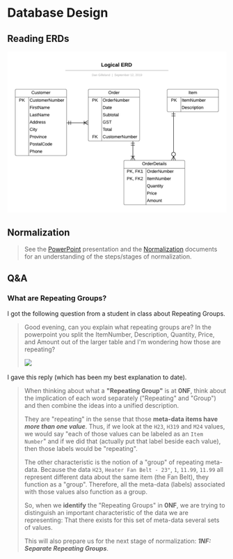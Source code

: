 # Database Design

## Reading ERDs

![Logical ERD](./Logical-ERD.png)

## Normalization

> See the [PowerPoint](./ESP-1-Normalization.pptx) presentation and the [Normalization](./normalization.pdf) documents for an understanding of the steps/stages of normalization.

## Q&A

### What are Repeating Groups?

I got the following question from a student in class about Repeating Groups.

> Good evening, can you explain what repeating groups are? In the powerpoint you split the ItemNumber, Description, Quantity, Price, and Amount out of the larger table and I'm wondering how those are repeating?
>
> ![](./images/what-are-repeating-groups.png)

I gave this reply (which has been my best explanation to date).

> When thinking about what a **"Repeating Group"** is at **0NF**, think about the implication of each word separately ("Repeating" and "Group") and then combine the ideas into a unified description.
>
> They are "repeating" in the sense that those **meta-data items have *more than one value***. Thus, if we look at the `H23`, `H319` and `M24` values, we would say "each of those values can be labeled as an `Item Number`" and if we did that (actually put that label beside each value), then those labels would be "repeating".
>
> The other characteristic is the notion of a "group" of repeating meta-data. Because the data `H23`, `Heater Fan Belt - 23"`, `1`, `11.99`, `11.99` all represent different data about the same item (the Fan Belt), they function as a "group". Therefore, all the meta-data (labels) associated with those values also function as a group.
>
> So, when we **identify** the "Repeating Groups" in **0NF**, we are trying to distinguish an important characteristic of the data we are representing: That there exists for this set of meta-data several sets of values.
>
> This will also prepare us for the next stage of normalization: ***1NF: Separate Repeating Groups***.
